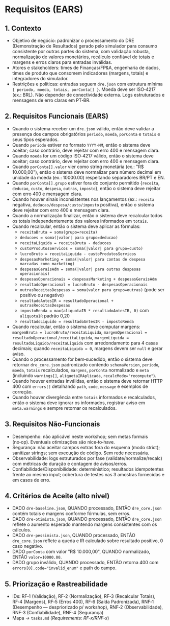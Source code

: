 # Requisitos (EARS)

## 1. Contexto
- Objetivo de negócio: padronizar o processamento do DRE (Demonstração de Resultados) gerado pelo simulador para consumo consistente por outras partes do sistema, com validação robusta, normalização de valores monetários, recálculo confiável de totais e margens e erros claros para entradas inválidas.
- Atores e stakeholders: times de Finanças/FP&A, engenharia de dados, times de produto que consomem indicadores (margens, totais) e integradores do simulador.
- Restrições e políticas: entradas seguem `dre.json` com estrutura mínima `{ periodo, moeda, totais, porConta[] }`. Moeda deve ser ISO‑4217 (ex.: BRL). Não depender de conectividade externa. Logs estruturados e mensagens de erro claras em PT‑BR.

## 2. Requisitos Funcionais (EARS)
- Quando o sistema receber um `dre.json` válido, então deve validar a presença dos campos obrigatórios `periodo`, `moeda`, `porConta` e `totais` e seus tipos esperados.
- Quando `periodo` estiver no formato `YYYY-MM`, então o sistema deve aceitar; caso contrário, deve rejeitar com erro 400 e mensagem clara.
- Quando `moeda` for um código ISO‑4217 válido, então o sistema deve aceitar; caso contrário, deve rejeitar com erro 400 e mensagem clara.
- Quando `porConta[].valor` vier como string monetária (ex.: "R$ 10.000,00"), então o sistema deve normalizar para número decimal em unidade da moeda (ex.: 10000.00) respeitando separadores BR/PT e EN.
- Quando `porConta[].grupo` estiver fora do conjunto permitido {`receita`, `deducao`, `custo`, `despesa`, `outras`, `imposto`}, então o sistema deve rejeitar com erro 400 e mensagem clara.
- Quando houver sinais inconsistentes nos lançamentos (ex.: `receita` negativa, `deducao/despesa/custo/imposto` positiva), então o sistema deve rejeitar com erro 400 e mensagem clara.
- Quando a normalização finalizar, então o sistema deve recalcular todos os totais independentemente dos valores informados em `totais`.
- Quando recalcular, então o sistema deve aplicar as fórmulas:
  - `receitaBruta = soma(grupo=receita)`
  - `deducoes = soma(|valor| para grupo=deducao)`
  - `receitaLiquida = receitaBruta - deducoes`
  - `custoProdutosServicos = soma(|valor| para grupo=custo)`
  - `lucroBruto = receitaLiquida - custoProdutosServicos`
  - `despesasMarketing = soma(|valor| para contas de despesa marcadas como marketing)`
  - `despesasGeraisAdm = soma(|valor| para outras despesas operacionais)`
  - `despesasOperacionais = despesasMarketing + despesasGeraisAdm`
  - `resultadoOperacional = lucroBruto - despesasOperacionais`
  - `outrasReceitasDespesas = soma(valor para grupo=outras)` (pode ser positivo ou negativo)
  - `resultadoAntesIR = resultadoOperacional + outrasReceitasDespesas`
  - `impostoRenda = max(aliquotaIR * resultadoAntesIR, 0)` com `aliquotaIR` padrão 0,20
  - `resultadoLiquido = resultadoAntesIR - impostoRenda`
- Quando recalcular, então o sistema deve computar margens: `margemBruta = lucroBruto/receitaLiquida`, `margemOperacional = resultadoOperacional/receitaLiquida`, `margemLiquida = resultadoLiquido/receitaLiquida` com arredondamento para 4 casas decimais; quando `receitaLiquida = 0`, margens devem ser `null` e gerar aviso.
- Quando o processamento for bem‑sucedido, então o sistema deve retornar `dre_core.json` padronizado contendo `schemaVersion`, `periodo`, `moeda`, `totais` recalculados, `margens`, `porConta` normalizado e `meta` (incluindo `warnings[]`, `aliquotaIRAplicada`, `recalcMode="recompute"`).
- Quando houver entradas inválidas, então o sistema deve retornar HTTP 400 com `errors[]` detalhando `path`, `code`, `message` e exemplos de correção.
- Quando houver divergência entre `totais` informados e recalculados, então o sistema deve ignorar os informados, registrar aviso em `meta.warnings` e sempre retornar os recalculados.

## 3. Requisitos Não‑Funcionais
- Desempenho: não aplicável neste workshop; sem metas formais (no‑op). Eventuais otimizações são nice‑to‑have.
- Segurança: não aceitar campos extras fora do esquema (modo strict); sanitizar strings; sem execução de código. Sem rede necessária.
- Observabilidade: logs estruturados por fase (validate/normalize/recalc) com métricas de duração e contagem de avisos/erros.
- Confiabilidade/Disponibilidade: determinístico; resultados idempotentes frente ao mesmo input; cobertura de testes nas 3 amostras fornecidas e em casos de erro.

## 4. Critérios de Aceite (alto nível)
- DADO `dre-baseline.json`, QUANDO processado, ENTÃO `dre_core.json` contém totais e margens conforme fórmulas, sem erros.
- DADO `dre-otimista.json`, QUANDO processado, ENTÃO `dre_core.json` reflete o aumento esperado mantendo margens consistentes com os cálculos.
- DADO `dre-pessimista.json`, QUANDO processado, ENTÃO `dre_core.json` reflete a queda e IR calculado sobre resultado positivo, 0 caso negativo.
- DADO `porConta` com valor "R$ 10.000,00", QUANDO normalizado, ENTÃO `valor=10000.00`.
- DADO grupo inválido, QUANDO processado, ENTÃO retorna 400 com `errors[0].code="invalid_enum"` e path do campo.

## 5. Priorização e Rastreabilidade
- IDs: RF‑1 (Validação), RF‑2 (Normalização), RF‑3 (Recalcular Totais), RF‑4 (Margens), RF‑5 (Erros 400), RF‑6 (Saída Padronizada), RNF‑1 (Desempenho — despriorizado p/ workshop), RNF‑2 (Observabilidade), RNF‑3 (Confiabilidade), RNF‑4 (Segurança)
- Mapa → `tasks.md` (_Requirements: RF‑x/RNF‑x_)
